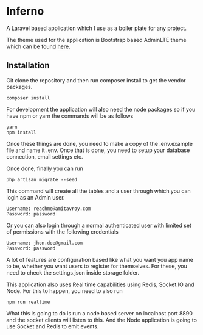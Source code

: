 # Inferno
A Laravel based application which I use as a boiler plate for any project.

The theme used for the application is Bootstrap based AdminLTE theme which can be found <a href="https://almsaeedstudio.com/themes/AdminLTE/index2.html">here</a>.

## Installation
Git clone the repository and then run composer install to get the vendor packages.

    composer install

For development the application will also need the node packages so if you have npm or yarn the commands will be as follows

    yarn
    npm install

Once these things are done, you need to make a copy of the .env.example file and name it .env.
Once that is done, you need to setup your database connection, email settings etc.

Once done, finally you can run

    php artisan migrate --seed

This command will create all the tables and a user through which you can login as an Admin user.

    Username: reachme@amitavroy.com
    Password: password
    
Or you can also login through a normal authenticated user with limited set of permissions with the following credentials

    Username: jhon.doe@gmail.com
    Password: password

A lot of features are configuration based like what you want you app name to be, whether you want users to register for themselves.
For these, you need to check the settings.json inside storage folder.

This application also uses Real time capabilities using Redis, Socket.IO and Node. For this to happen, you need to also 
run 

    npm run realtime
    
What this is going to do is run a node based server on localhost port 8890 and the socket clients will listen to this.
And the Node application is going to use Socket and Redis to emit events.